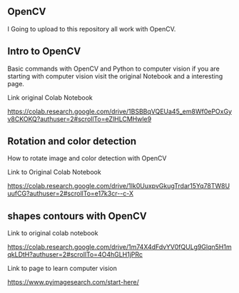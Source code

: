 ## OpenCV

I Going to upload to this repository all work with OpenCV.

## Intro to OpenCV 

Basic commands with OpenCV and Python to computer vision if you are starting with computer vision visit the original Notebook and a interesting page.

Link original Colab Notebook

https://colab.research.google.com/drive/1BSBBqVQEUa45_em8Wf0ePOxGyv8CKOKQ?authuser=2#scrollTo=eZlHLCMHwle9

## Rotation and color detection

How to rotate image and color detection with OpenCV

Link to Original Colab Notebook

https://colab.research.google.com/drive/1Ik0UuxpvGkugTrdar15Yq78TW8UuufCG?authuser=2#scrollTo=e17k3cr--c-X

## shapes contours with OpenCV

Link to original colab notebook

https://colab.research.google.com/drive/1m74X4dFdvYV0fQULg9Glqn5H1mqkLDtH?authuser=2#scrollTo=4O4hGLH1jPRc

Link to page to learn computer vision

https://www.pyimagesearch.com/start-here/


